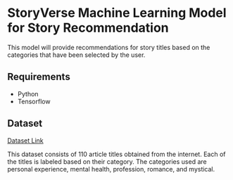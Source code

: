 # StoryVerse Machine Learning Model for Story Recommendation
This model will provide recommendations for story titles based on the categories that have been selected by the user. 

## Requirements
* Python
* Tensorflow

## Dataset
[Dataset Link](https://docs.google.com/spreadsheets/d/1nMRjKVzqAi5tfUVgq0mSPj1uasraG2w01FImGD-EwlY/edit?usp=sharing)

This dataset consists of 110 article titles obtained from the internet. Each of the titles is labeled based on their category. The categories used are personal experience, mental health, profession, romance, and mystical.
